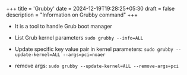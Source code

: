 +++
title = 'Grubby'
date = 2024-12-19T19:28:25+05:30
draft = false
description = "Information on Grubby command"
+++

- It is a tool to handle Grub boot manager

- List Grub kernel parameters `sudo grubby --info=ALL`
- Update specific key value pair in kernel parameters: `sudo grubby --update-kernel=ALL --args=pci=noaer`
- remove args: `sudo grubby --update-kernel=ALL --remove-args=pci`
